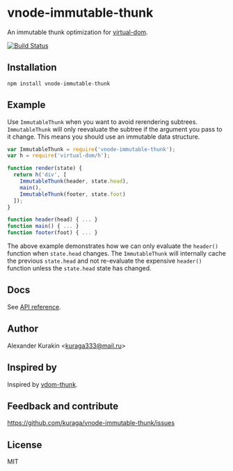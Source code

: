 # vnode-immutable-thunk

An immutable thunk optimization for [virtual-dom](https://github.com/Matt-Esch/virtual-dom).

[![Build Status](https://api.travis-ci.org/kuraga/vnode-immutable-thunk.svg?branch=master)](https://travis-ci.org/kuraga/vnode-immutable-thunk)

## Installation

`npm install vnode-immutable-thunk`

## Example

Use `ImmutableThunk` when you want to avoid rerendering subtrees.
`ImmutableThunk` will only reevaluate the subtree if the argument you pass to it change.
This means you should use an immutable data structure.

```javascript
var ImmutableThunk = require('vnode-immutable-thunk');
var h = require('virtual-dom/h');

function render(state) {
  return h('div', [
    ImmutableThunk(header, state.head),
    main(),
    ImmutableThunk(footer, state.foot)
  ]);
}

function header(head) { ... }
function main() { ... }
function footer(foot) { ... }
```

The above example demonstrates how we can only evaluate the `header()` function when `state.head` changes.
The `ImmutableThunk` will internally cache the previous `state.head` and  not re-evaluate the expensive `header()`
function unless the `state.head` state has changed.

## Docs

See [API reference](https://github.com/kuraga/vnode-immutable-thunk/blob/master/API.md).

## Author

Alexander Kurakin <<kuraga333@mail.ru>>

## Inspired by

Inspired by [vdom-thunk](https://github.com/Raynos/vdom-thunk).

## Feedback and contribute

<https://github.com/kuraga/vnode-immutable-thunk/issues>

## License

MIT
